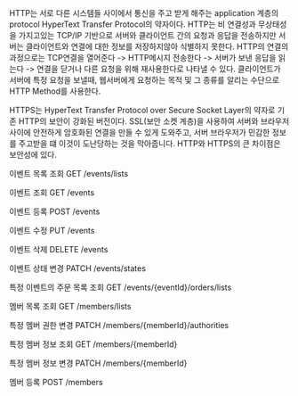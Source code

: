 HTTP는 서로 다른 시스템들 사이에서 통신을 주고 받게 해주는 application 계층의 protocol HyperText Transfer Protocol의 약자이다.
HTTP는 비 연결성과 무상태성을 가지고있는 TCP/IP 기반으로 서버와 클라이언트 간의 요청과 응답을 전송하지만 서버는 클라이언트와 연결에 대한 정보를 저장하지않아 식별하지 못한다.
HTTP의 연결의 과정으로는 TCP연결을 열어준다 -> HTTP메시지 전송한다 -> 서버가 보낸 응답을 읽는다 -> 연결을 닫거나 다른 요청을 위해 재사용한다로 나타낼 수 있다.
클라이언트가 서버에 특정 요청을 보낼때, 웹서버에게 요청하는 목적 및 그 종류를 알리는 수단으로 HTTP Method를 사용한다.



HTTPS는 HyperText Transfer Protocol over Secure Socket Layer의 약자로 기존 HTTP의 보안이 강화된 버전이다. 
SSL(보안 소켓 계층)을 사용하여 서버와 브라우저 사이에 안전하게 암호화된 연결을 만들 수 있게 도와주고, 서버 브라우저가 민감한 정보를 주고받을 떄 이것이 도난당하는 것을 막아줍니다.
HTTP와 HTTPS의 큰 차이점은 보안성에 있다.



이벤트 목록 조회              GET    /events/lists

이벤트 조회                  GET    /events

이벤트 등록                  POST   /events

이벤트 수정                  PUT    /events

이벤트 삭제                  DELETE  /events

이벤트 상태 변경              PATCH   /events/states

특정 이벤트의 주문 목록 조회    GET    /events/{eventId}/orders/lists

멤버 목록 조회                GET    /members/lists

특정 멤버 권한 변경           PATCH   /members/{memberId}/authorities

특정 멤버 정보 조회           GET    /members/{memberId}

특정 멤버 정보 변경           PATCH   /members/{memberId}

멤버 등록                    POST    /members
